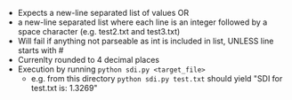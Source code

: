 - Expects a new-line separated list of values
OR
- a new-line separated list where each line is an integer followed by a space character (e.g. test2.txt and test3.txt)
- Will fail if anything not parseable as int is included in list, UNLESS line starts with #
- Currenlty rounded to 4 decimal places
- Execution by running `python sdi.py <target_file>`
  - e.g. from this directory `python sdi.py test.txt` should yield "SDI for test.txt is: 1.3269"
